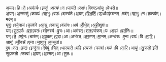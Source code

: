 

  
अ॒यम्।हि।ते॒।अम॑र्त्यः।इन्दुः॑।अत्यः॑।न।पत्य॑ते।दक्षः॑।वि॒श्वऽआ॑युः।वे॒धसे॑॥  
अ॒यम्।अ॒स्मासु॑।काव्यः॑।ऋ॒भुः।वज्रः॑।दास्व॑ते।अ॒यम्।बि॒भ॒र्ति॒।ऊ॒र्ध्वऽकृ॑शनम्।मद॑म्।ऋ॒भुः।न।कृत्व्य॑म्।मद॑म्॥  
घृषुः॑।श्ये॒नाय॑।कृत्व॑ने।आ॒सु।स्वासु॑।वंस॑गः।अव॑।दी॒धे॒त्।अ॒ही॒शुवः॑॥  
यम्।सु॒ऽप॒र्णः।प॒रा॒ऽवतः॑।श्ये॒नस्य॑।पु॒त्रः।आ।अभ॑रत्।श॒तऽच॑क्रम्।यः।अ॒ह्यः॑।व॒र्त॒निः॥  
यम्।ते॒।श्ये॒नः।चारु॑म्।अ॒वृ॒कम्।प॒दा।आ।अभ॑रत्।अ॒रु॒णम्।मा॒नम्।अन्ध॑सः।ए॒ना।वयः॑।वि।ता॒रि॒।आयुः॑।जी॒वसे॑।ए॒ना।जा॒गा॒र॒।ब॒न्धुता॑॥  
ए॒व।तत्।इन्द्रः॑।इन्दु॑ना।दे॒वेषु॑।चि॒त्।धा॒र॒या॒ते॒।महि॑।त्यजः॑।क्रत्वा॑।वयः॑।वि।ता॒रि॒।आयुः॑।सु॒क्र॒तो॒ इति॑ सुऽक्रतो।क्रत्वा॑।अ॒यम्।अ॒स्मत्।आ।सु॒तः॥  
